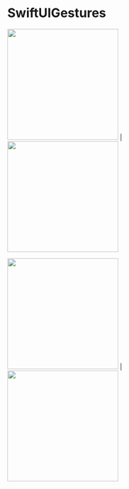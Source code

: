 # SwiftUIGestures

<img src="https://user-images.githubusercontent.com/12212137/195035479-5fd37512-8b41-4824-b7b0-6e728fb1b34b.png" width="250"> | <img src="https://user-images.githubusercontent.com/12212137/195035501-8cf4a342-4a87-4b78-b404-bfed53a4f7be.png" width="250"> 

<img src="https://user-images.githubusercontent.com/12212137/195036085-04d90443-5735-49b2-ab6f-385712bb4cd0.png" width="250"> | <img src="https://user-images.githubusercontent.com/12212137/195035630-92705b40-53c7-4a40-9ecf-47116dc5fe4b.png" width="250"> 

